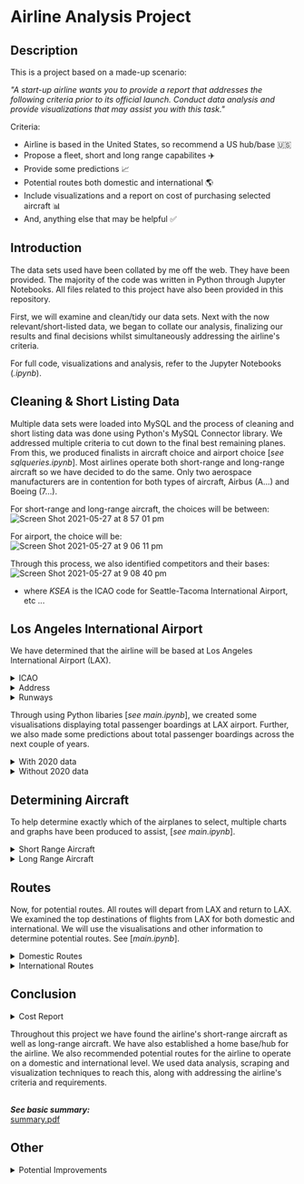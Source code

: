 # Airline Analysis Project


<b>Description</b>
------
This is a project based on a made-up scenario: 

<i>"A start-up airline wants you to provide a report that addresses the following criteria prior to its official launch. Conduct data analysis and provide 
visualizations that may assist you with this task."</i>

Criteria:

- Airline is based in the United States, so recommend a US hub/base 🇺🇸
- Propose a fleet, short and long range capabilites ✈️
- Provide some predictions 📈
- Potential routes both domestic and international 🌎
- Include visualizations and a report on cost of purchasing selected aircraft 📊
- And, anything else that may be helpful ✅

<b>Introduction</b>
------
The data sets used have been collated by me off the web. They have been provided. The majority of the code was written in Python through Jupyter Notebooks.
All files related to this project have also been provided in this repository. 

First, we will examine and clean/tidy our data sets. Next with the now relevant/short-listed data, we began to collate our analysis, finalizing our results and final decisions whilst simultaneously addressing the airline's criteria.

For full code, visualizations and analysis, refer to the Jupyter Notebooks (<i>.ipynb</i>).

<b>Cleaning & Short Listing Data</b>
------
Multiple data sets were loaded into MySQL and the process of cleaning and short listing data was done using Python's MySQL Connector library. We addressed multiple criteria to cut down to the final best remaining planes. From this, we produced finalists in aircraft choice and airport choice [<i>see sqlqueries.ipynb</i>]. Most airlines operate both short-range and long-range aircraft so we have decided to do the same. Only two aerospace manufacturers are in contention for both types of aircraft, Airbus (A...) and Boeing (7...).

For short-range and long-range aircraft, the choices will be between:<br>
![Screen Shot 2021-05-27 at 8 57 01 pm](https://user-images.githubusercontent.com/65270652/119814740-16fcd000-bf2e-11eb-85e9-fea0737651ee.png)</br>

For airport, the choice will be:<br>
![Screen Shot 2021-05-27 at 9 06 11 pm](https://user-images.githubusercontent.com/65270652/119815863-5f68bd80-bf2f-11eb-9b34-4ee445547d26.png)</br>

Through this process, we also identified competitors and their bases:<br>
![Screen Shot 2021-05-27 at 9 08 40 pm](https://user-images.githubusercontent.com/65270652/119816153-b79fbf80-bf2f-11eb-85e5-70cf04045547.png)</br>
- where <i>KSEA</i> is the ICAO code for Seattle-Tacoma International Airport, etc ...

<b>Los Angeles International Airport</b>
------
We have determined that the airline will be based at Los Angeles International Airport (LAX). 
<details>
<summary>ICAO</summary>
<p>KLAX</p>
</details>
<details>
<summary>Address</summary>
<p>1 World Way, Los Angeles, CA 90045, United States</p>
<br>
  <img src = https://user-images.githubusercontent.com/65270652/119822596-2df3f000-bf37-11eb-8e25-c93f25f43cde.png>
       </br>
</details>
<details>
<summary>Runways</summary>
<p>4 runways <br>Longest is 12,923ft</br></p>
</details>

Through using Python libaries [<i>see main.ipynb</i>], we created some visualisations displaying total passenger boardings at LAX airport. Further, we also made some predictions about total passenger boardings across the next couple of years.
<details>
<summary>With 2020 data</summary>
<p>Hypothetically, this project is meant to be constructed without COVID-19 but the data available for 2020 includes the impact of COVID-19 on the airline industy. Both charts below, display the spread of total passenger boardings at LAX.</p>
<img src = https://user-images.githubusercontent.com/65270652/119819133-6691ca80-bf33-11eb-9005-b3f055dc2f77.png>
<img src = https://user-images.githubusercontent.com/65270652/119819684-fcc5f080-bf33-11eb-9289-f12d7359acfc.png>

<br>Running a linear regression, we predicted the total passenger boardings for LAX (year 2021 - 2024).</br>
<br>
<img src = https://user-images.githubusercontent.com/65270652/119820325-b02ee500-bf34-11eb-8619-0359d1c31db2.png></br>
<br>
<img src = https://user-images.githubusercontent.com/65270652/119820387-c5a40f00-bf34-11eb-86c3-e38fabb8f9c5.png></br>
- The green fitted line represents the predicted values (extrapolation)
</details>
<details>
  <summary>Without 2020 data</summary>
  <p>Obviously the airline industry took a massive hit due to COVID-19. The 2020 data displays this change. Here, we pretend that COVID never happened. Both charts below, display the spread of total passenger boardings at LAX.</p>
  <img src = https://user-images.githubusercontent.com/65270652/119821347-cd17e800-bf35-11eb-81ad-9b125b0452fe.png>
  <img src = https://user-images.githubusercontent.com/65270652/119821538-05b7c180-bf36-11eb-8866-8f84c77e9c8d.png>
  
  <br>Running a linear regression, we predicted the total passenger boardings for LAX (year 2020 - 2024).</br>
  <br>
  <img src = https://user-images.githubusercontent.com/65270652/119821942-74951a80-bf36-11eb-9343-c998f2be4787.png></br>
  <br>
  <img src = https://user-images.githubusercontent.com/65270652/119822045-9393ac80-bf36-11eb-861c-4bd7669b2d5e.png></br>
  - The green fitted line represents the predicted values (extrapolation)
</details>
  
<b>Determining Aircraft</b>
------
To help determine exactly which of the airplanes to select, multiple charts and graphs have been produced to assist, [<i>see main.ipynb</i>].

<details>
  <summary>Short Range Aircraft</summary>
  <br><i><b>See the following price chart:</b></i></br>
  <br>
  <img src = https://user-images.githubusercontent.com/65270652/119823261-f0dc2d80-bf37-11eb-9d92-f7637b4935c6.png></br>
  <ul>
  <li>We find that Boeing on average is $6.75 million more expensive than Airbus</li></ul>
  
  <br><i><b>See the following range and order numbers interactive graph:</i></b></br>
  <br>
  <img src = https://user-images.githubusercontent.com/65270652/119829990-29333a00-bf3f-11eb-88c5-c11317dab777.png></br>
  <ul>
  <li>[<i>main.ipynb for the full interactive version</i>]</li>
  <li> <i>Each bubble will show the model, orders, range in nautical miles and price in $1,000,000</i></li>
  </ul>
  
  <br><i><b>See the following seating capacities:</i></b></br>
  <br>
  <img src = https://user-images.githubusercontent.com/65270652/119828090-2f281b80-bf3d-11eb-91be-659591d0a5db.png></br>
  <ul>
  <li>Blue represents Boeing aircraft, and silver for Airbus aircraft</li></ul>
  
  <br><b><i>See the following plot for Max Takeoff Weight and Takeoff Distance:</b></i></br>
  <br>
  <img src = https://user-images.githubusercontent.com/65270652/119828915-ffc5de80-bf3d-11eb-9927-ba6f795de5e5.png></br>
  <ul>
  <li>A large spread between takeoff performances</li></ul>
    
  <br><i><b>See the maximum cruising altitude:</i></b></br>
  <br>
  <img src = https://user-images.githubusercontent.com/65270652/119829300-72cf5500-bf3e-11eb-8c6b-8962a8efbc2d.png></br>
  <ul>
  <li>Boeing airplanes perform better in the air</li></ul>
  
  <br><b><i>Let's examine delivery rates:</b></i></br>
  
```python
#Delivery rate for short-range aircraft 
#
#Implemented through a linked list

class node:
    def __init__(self, data = None):
        self.data = data 
        self.next = None 

class sra:
    def __init__(self):
        self.head = None 

    def showdeliveryrate(self):
        if self.head == None:
            return None

        rates = [str(round(((1172/3857) * 100), 2)) + '%', str(round(((481/3437) * 100), 2)) + '%', str(round(((435/(2135 + 234)) * 100), 2)) + '%']

        traverse = self.head 
        while traverse != None:
            for i in range(3):
                print(traverse.data + rates[i])
                traverse = traverse.next

smallplanes = sra()

smallplanes.head = node('A320neo -> ')
smallplanes1 = node('A321neo -> ')
smallplanes2 = node('737 MAX -> ')

smallplanes.head.next = smallplanes1 
smallplanes1.next = smallplanes2 

smallplanes.showdeliveryrate()
```
<br>
<img src = https://user-images.githubusercontent.com/65270652/119829783-f7ba6e80-bf3e-11eb-8450-a157e32a44c0.png></br>

<br>__Final Decision__</br>

Based on the data we have collected and using the visualizations generated:

- We will recommend the <b>A320neo</b> and the <b>737 MAX 8</b>

The expectation is that for short-range aircraft, they will only be used for domestic flights within the United States. Flight range from LAX to the East coast is at most 2,500 nautical miles so we simply won't need the bigger, more expensive A321neo. Seating is very similar across the A320neo, 737 MAX 8 and 737 MAX 9 airplanes so that wouldn't have much impact. The A320neo is a very popular aircraft based on orders and delivery rate so that was also taken into account. Further, we noticed that Boeing airplanes can reach higher cruising altitudes (increases fuel efficiency) so we decided this would be beneficial. Also, we took into account that Boeing factories are located within the US and purchasing from a US company may have political, economical and goodwill benefits. Selecting the cheapest airplane from both Boeing and Airbus also addresses diversity within the fleet and the airline's needs. Hence, the decision to go with the MAX and the neo.

<br>
<img src = https://user-images.githubusercontent.com/65270652/119915211-5e727300-bfa5-11eb-8b32-8cb42586d911.png></br>

<br>
<img src = https://user-images.githubusercontent.com/65270652/119915321-98dc1000-bfa5-11eb-8150-48876d4cd831.png></br>

<br>
<sub>Credits: Airbus' website, Boeing's website</sub></br>

<br></br>

</details>

<details>
<summary>Long Range Aircraft</summary>
  <br><b><i>See the following price chart:</b></i></br>
<br>
<img src = https://user-images.githubusercontent.com/65270652/119824263-10278a80-bf39-11eb-851c-5c8208524cba.png></br>
<ul>
  <li>We find that Boeing on average is $88.35 million more expensive than Airbus</li></ul>

<br><b><i>See the following range and order numbers interactive graph:</b></i></br>
<br>
<img src = https://user-images.githubusercontent.com/65270652/119831205-62b87500-bf40-11eb-8899-7cf51c3938f4.png></br>
<ul>
  <li>[<i>main.ipynb for the interactive version</i>]</li>
  <li><i>Each bubble will show the model, orders, range in nautical miles and price in $1,000,000</i></li></ul>

<br><b><i>See the following seating capacities:</b></i></br>
<br>
<img src = https://user-images.githubusercontent.com/65270652/119831591-c773cf80-bf40-11eb-9b1c-6e36bcc3ad88.png></br>
<ul>
  <li>Blue represents Boeing aircraft, and silver for Airbus aircraft</li></ul>

<br><b><i>See the following plot for Max Takeoff Weight and Takeoff Distance:</b></i></br>
<br>
<img src = https://user-images.githubusercontent.com/65270652/119832136-423cea80-bf41-11eb-9d58-f4f0ed89471b.png></br>
<ul>
  <li> A consistent spread between takeoff performances </li></ul>

<br><b><i>See the maximum cruising altitude:</b></i></br>
<br>
<img src = https://user-images.githubusercontent.com/65270652/119832416-803a0e80-bf41-11eb-84b1-c679d0a9da1a.png></br>
<ul>
  <li>Boeing airplanes perform a bit better in the air</li></ul>

<br><b><i>Let's examine delivery rates:</b></i></br>

```python
#Delivery rate for long-range aircraft 
#
#Implemented through a linked list

class node:
    def __init__(self, data = None):
        self.data = data 
        self.next = None 

class sra:
    def __init__(self):
        self.head = None 

    def showdeliveryrate(self):
        if self.head == None:
            return None

        rates = [str(round(((355/745) * 100), 2)) + '%', str(round(((53/168) * 100), 2)) + '%', str(round(((47/155) * 100), 2)) + '%', str(round(((0/312) * 100), 2)) + '%']

        traverse = self.head 
        while traverse != None:
            for i in range(4):
                print(traverse.data + rates[i])
                traverse = traverse.next

smallplanes = sra()

smallplanes.head = node('A350-900 -> ')
smallplanes1 = node('A350-1000 -> ')
smallplanes2 = node('747-8i -> ')
smallplanes3 = node('777-9X -> ')

smallplanes.head.next = smallplanes1 
smallplanes1.next = smallplanes2
smallplanes2.next = smallplanes3

smallplanes.showdeliveryrate()

```
<br>
<img src = https://user-images.githubusercontent.com/65270652/119832900-f8a0cf80-bf41-11eb-8f63-e6ad4b8b27f4.png></br>

<br>__Final Decision__</br>

Based on the data we have collected and using the visualizations generated:

- We will recommend the <b>A350-1000</b> and the <b>747-8i</b>

The expectation is that long-range aircraft only service international flights. From the price chart, we notice that Boeing is much more expensive on average than Airbus. We decide that the ranges and takeoff performance for all four airplanes are sufficient for potential international routes. Also, LAX's runway length is also sufficient to operate all four airplanes. Seating wise, the 747-8i's capacity is a very attractive and we will recommend to send the 747-8i for the most popular international destinations. Performance in the air with the 747-8i is excellent with its 43,000ft maximum cruising altitude (great of fuel efficiency). Further, we would like to continue the relationship with Boeing as mentioned before. We simply did not select the 777-9X based off no deliveries as the airplane is still in production. The reason we decided to go with the A350-1000 over the -900 is range and capability to hold more weight (or cargo). We would like the airline to keep the possibility of ultra-long haul routes and we believe this will mitigate the need to purchase entirely new aircraft because of the -1000's already extremely long range capability. Choosing from both Airbus and Boeing will allow pilots to easily transition from the A320neo to the A350-1000 and the 737 MAX 8 to the 747-8i when the time comes, reducing training costs. Hence, the decision to go with the 747 and the -1000.

<br>
<img src = https://user-images.githubusercontent.com/65270652/119916861-ab0b7d80-bfa8-11eb-91fc-9e7bf85c8a3c.png></br>

<br>
<img src = https://user-images.githubusercontent.com/65270652/119916889-bc548a00-bfa8-11eb-9984-1381cb6ad98f.png></br>

<br>
<sub>Credits: Airbus' website, Boeing's website</sub></br>

<br></br>

</details>


<b>Routes</b>
------
Now, for potential routes. All routes will depart from LAX and return to LAX. We examined the top destinations of flights from LAX for both domestic and international. We will use the visualisations and other information to determine potential routes. See [<i>main.ipynb</i>].

<details>
  <summary>Domestic Routes</summary>
  <br>
  <i>We highly recommend viewing main.ipynb for the full interaction version of the following graphs and plots.</i></br>
  <br>The bubbles in the following map of the United States show the top destinations within the US from LAX</br>
  <br>
  <img src = https://user-images.githubusercontent.com/65270652/119919875-b19cf380-bfae-11eb-9edf-6e38f8920854.png></br>
  <ul>
  <li>We see that destinations are somewhat evenly distributed across the country</li>
  <li>Each bubble displays the city of arrival, time of flight in hours (TOF), latitude, longitude and passengers</li>
  <li>A bubble has been generated for LAX just for reference</li>
  <li>[<i>main.ipynb for the full interactive version (recommended)</i>]</li></ul>
  <i><b>See the bar plot:</i></b>
  <br>
  <img src = https://user-images.githubusercontent.com/65270652/119920584-eb222e80-bfaf-11eb-88fb-9194fc329f75.png></br>
  <ul>
  <li>As expected, major tourist destinations such as New York, Las Vegas and San Francisco are top destinations</li></ul>
  <b><i>Using this, we generate the following:</b></i>
  <br></br>
  
  Destination | Time of Flight | Frequency | Aircraft
  ------|------|------|------
  New York | 5.19 | 4 | A320neo
  San Francisco | 1.13 | 6 | 737 MAX 8 
  Las Vegas | 0.94 | 6 | 737 MAX 8 
  Chicago | 3.8 | 4 | A320neo
  Seattle | 2.3 | 3 | 737 MAX 8
  Dallas | 2.83 | 4 | 737 MAX 8 
  Denver | 2.12 | 3 | 737 MAX 8 
  Honolulu | 5.33 | 3 | A320neo
  Atlanta | 4.12 | 4 | A320neo
  Phoenix | 1.2 | 3 | 737 MAX 8 
  
  <ul>
  <li>NOTE: Time of Flight is in hours</li>
  <li>All destinations include return flights</li>
  <li>A320neo <i>numbers</i> = 15 + [3 (standby aircraft)]= 18</li>
  <li>737 MAX 8 <i>numbers</i> = 25 + [4 (standby aircraft)] = 29</li>
  
  <br>We recommend the airline operating the following flights every day of the week, but frequency should be slightly different each week to free-up aircraft for return flights, maintanence etc.</br>
  
</details>

<details>
  <summary>International Routes</summary>
  <br>
  <i>We highly recommend viewing main.ipynb for the full interaction version of the following graphs and plots.</i></br>
  <br>The bubbles in the following map of the Earth show the top international destinations from LAX</br>
  <br>
  <img src = https://user-images.githubusercontent.com/65270652/119922879-0abb5600-bfb4-11eb-95ed-02c4094f9785.png></br>
  <ul>
  <li>We see that destinations are primarily distributed across the Northern Hemisphere</li>
  <li>Each bubble displays the city of arrival, distance, latitude, longitude and passengers</li>
  <li>[<i>main.ipynb for the full interactive version (recommended)</i>]</li></ul>
  <i><b>See the bar plot:</i></b>
  <br>
  <img src = https://user-images.githubusercontent.com/65270652/119922950-2a527e80-bfb4-11eb-8fc4-2a7f5648fa6c.png></br>
  <ul>
  <li>Majority of international destinations belong in North America and Asia</li></ul>
  <b><i>Using this, we generate the following:</b></i>
  <br></br>
  
  Destination | Time of Flight | Frequency | Aircraft
  ------|------|------|------
  London | 10.82 | 2 | 747-8i
  Seoul | 11.85 | 1 | 747-8i
  Sydney | 14.67 | 1 | A350-1000 
  Hong Kong | 3.8 | 1 | A350-1000
  Paris | 11.23 | 1 | 747-8i
  Toronto | 4.62 | 1 | A350-1000
  Mexico City | 3.52 | 3 | A320neo
  
  <ul>
  <li>NOTE: Time of Flight is in hours</li>
  <li>All destinations include return flights</li>
  <li>747-8i <i>numbers</i> = 4 + [0 (standby aircraft)]= 4</li>
  <li>A350-1000 <i>numbers</i> = 3 + [2 (standby aircraft)] = 5</li>
  <li>A320neo <i>numbers</i> = 3 + [0 (standby aircraft)] = 3</li>
  <li><i>We will use the A320neo for Mexico flights, because it will be too expensive to run frequent long-range aircraft on this route</i></li></ul>

<br>We recommend the airline operating the following flights 4-5-6 days of the week (depending on peak seasons), but frequency should be slightly different each week to free-up aircraft for return flights, maintanence etc.</br>

</details>

<b>Conclusion</b>
------

<details>
  <summary>Cost Report</summary>
  All prices or costs addressed in this project is in $USD (US dollars)
  <br></br>
  
  Model | Price | Quantity | Cost
  ------|------|------|------
  A320neo | $110.6 million | 21 | $2.32 billion
  737 MAX 8 | $124.6 million | 29 | $3.61 billion
  A350-1000 | $366.5 million | 5 | $1.83 billion
  747-8i | $419.4 million | 4 | $1.67 billion
  
  <ul>
    <li> Total cost = $9.43 billion </li></ul>
</details>

Throughout this project we have found the airline's short-range aircraft as well as long-range aircraft. We have also established a home base/hub for the airline. We also recommended potential routes for the airline to operate on a domestic and international level. We used data analysis, scraping and visualization techniques to reach this, along with addressing the airline's criteria and requirements. 

<br><b><i>See basic summary:</i></b></br>
[summary.pdf](https://github.com/darrenlxu/Airline-Analysis-Project/files/6558126/summary.pdf)

<b>Other</b>
------

<details>
  <summary>Potential Improvements</summary>
  <sub>To further improve this project, we can perform deeper analysis and create more extensive models. We can also address factors and criteria such as potential ticket prices, estimated performance and a full competition analysis. More of this may be added in the future to best improve the Airline Analysis Project.</sup>
</details>








